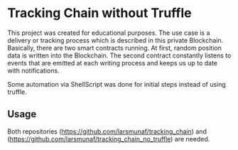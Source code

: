 # Tracking Chain without Truffle

This project was created for educational purposes. The use case is a delivery or tracking process which is described in this private Blockchain. Basically, there are two smart contracts running. At first, random position data is written into the Blockchain. The second contract constantly listens to events that are emitted at each writing process and keeps us up to date with notifications.

Some automation via ShellScript was done for initial steps instead of using truffle.

## Usage

Both repositories (https://github.com/larsmunaf/tracking_chain) and (https://github.com/larsmunaf/tracking_chain_no_truffle) are needed.
